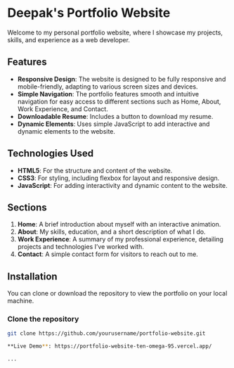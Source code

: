 # Deepak's Portfolio Website

Welcome to my personal portfolio website, where I showcase my projects, skills, and experience as a web developer.

## Features

- **Responsive Design**: The website is designed to be fully responsive and mobile-friendly, adapting to various screen sizes and devices.
- **Simple Navigation**: The portfolio features smooth and intuitive navigation for easy access to different sections such as Home, About, Work Experience, and Contact.
- **Downloadable Resume**: Includes a button to download my resume.
- **Dynamic Elements**: Uses simple JavaScript to add interactive and dynamic elements to the website.

## Technologies Used

- **HTML5**: For the structure and content of the website.
- **CSS3**: For styling, including flexbox for layout and responsive design.
- **JavaScript**: For adding interactivity and dynamic content to the website.

## Sections

1. **Home**: A brief introduction about myself with an interactive animation.
2. **About**: My skills, education, and a short description of what I do.
3. **Work Experience**: A summary of my professional experience, detailing projects and technologies I’ve worked with.
4. **Contact**: A simple contact form for visitors to reach out to me.

## Installation

You can clone or download the repository to view the portfolio on your local machine.

### Clone the repository

```bash
git clone https://github.com/yourusername/portfolio-website.git

**Live Demo**: https://portfolio-website-ten-omega-95.vercel.app/

...

